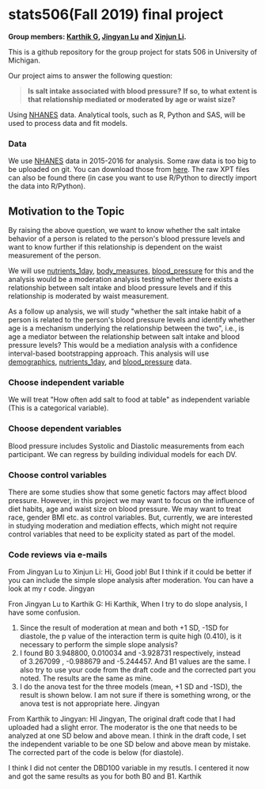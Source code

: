 # stats506(Fall 2019) final project

**Group members: [Karthik G](mailto:gkarthik@umich.edu), [Jingyan Lu](mailto:andrealu@umich.edu)
and [Xinjun Li](mailto:lixinjun@umich.edu).**

This is a github repository for the group project for stats 506 in University of Michigan.

Our project aims to answer the following question:

>**Is salt intake associated with blood pressure?**
**If so, to what extent is that relationship mediated or moderated by age or waist size?**

Using [NHANES](https://wwwn.cdc.gov/nchs/nhanes/continuousnhanes/default.aspx) data.
Analytical tools, such as R, Python and SAS, will be used to process data and fit models.

### Data

We use [NHANES](https://wwwn.cdc.gov/nchs/nhanes/continuousnhanes/default.aspx) data in 2015-2016 for analysis.
Some raw data is too big to be uploaded on git. You can download those from [here](https://umich.app.box.com/folder/93901427237). The raw XPT files can also be found there (in case you want to use R/Python to directly import the data into R/Python).


## Motivation to the Topic

By raising the above question, we want to know whether the salt intake behavior of a person is related to the person's blood pressure
levels and want to know further if this relationship is dependent on the waist measurement of the person.


 We will use [nutrients_1day], [body_measures], [blood_pressure] for this and the analysis would be a moderation analysis testing
 whether there exists a relationship between salt intake and blood pressure levels and if this relationship is moderated by waist
 measurement.

As a follow up analysis, we will study "whether the salt intake habit of a person is related to the person's blood pressure levels and
identify whether age is a mechanism underlying the relationship between the two", i.e., is age a mediator between the relationship
between salt intake and blood pressure levels? This would be a  mediation analysis with a confidence interval-based bootstrapping
approach. This analysis will use [demographics], [nutrients_1day], and [blood_pressure] data.

[nutrients_1day]:https://github.com/multisensorylb/stats506/blob/master/RawData/Dietary_nutrients_firstday_2015_16.xlsx
[body_measures]:https://github.com/multisensorylb/stats506/blob/master/RawData/Body_measures_2015_16.xlsx
[blood_pressure]:https://github.com/multisensorylb/stats506/blob/master/RawData/Blood_Pressure_2015_16.xlsx
[demographics]:https://github.com/multisensorylb/stats506/blob/master/RawData/demographics_15_16.xlsx


### Choose independent variable

We will treat "How often add salt to food at table" as independent variable (This is a categorical variable).

<!--
Note: we need to drop missing values and '9' or '99' which represent "don't know"
-->

### Choose dependent variables

Blood pressure includes Systolic and Diastolic measurements from each participant. We can regress by building individual models for
each DV.

<!--
There is also possible a possibility to treat blood pressure as a categorical variable.
For example hypertension, normal, hypotension ([Softmax](http://deeplearning.stanford.edu/tutorial/supervised/SoftmaxRegression/) can
deal with this).
Or just group the blood pressure by hypertension, normal, hypotensio, and regress respectively.
--> 
### Choose control variables

There are some studies show that some genetic factors may affect blood pressure.
However, in this project we may want to focus on the influence of diet habits, age and waist size on blood pressure.
We may want to treat race, gender BMI etc. as control variables. But, currently, we are interested in studying moderation and
mediation effects, which might not require control variables that need to be explicity stated as part of the model.

### Code reviews via e-mails

From Jingyan Lu to Xinjun Li:
Hi,
Good job! But I think if it could be better if you can include the simple slope analysis after moderation. You can have a look at my r code.
Jingyan

Fron Jingyan Lu to Karthik G:
Hi Karthik,
When I try to do slope analysis, I have some confusion.
1. Since the result of moderation at mean and both +1 SD, -1SD for diastole, the p value of the interaction term is quite high (0.410), is it necessary to perform the simple slope analysis?
2. I found B0 3.948800, 0.010034 and -3.928731 respectively, instead of 3.267099 , -0.988679 and -5.244457. And B1 values are the same. I also try to use your code from the draft code and the corrected part you noted. The results are the same as mine.
3. I do the anova test for the three models (mean, +1 SD and -1SD), the result is shown below. I am not sure if there is something wrong, or the anova test is not appropriate here.
Jingyan

From Karthik to Jingyan: 
HI Jingyan, 
The original draft code that I had uploaded had a slight error. The moderator is the one that needs to be analyzed at one SD below and above mean. I think in the draft code, I set the independent variable to be one SD below and above mean by mistake. The corrected part of the code is below (for diastole). 

I think I did not center the DBD100 variable in my resutls. I centered it now and got the same results as you for both B0 and B1. 
Karthik

